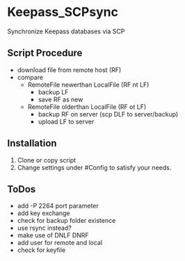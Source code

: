 # Keepass_SCPsync
Synchronize Keepass databases via SCP

## Script Procedure
* download file from remote host (RF)
* compare
  * RemoteFile newerthan LocalFile (RF nt LF)
    * backup LF
    * save RF as new
  * RemoteFile olderthan LocalFile (RF ot LF)
    * backup RF on server (scp DLF to server/backup)
    * upload LF to server

## Installation
1. Clone or copy script
2. Change settings under #Config to satisfy your needs.

## ToDos
- add -P 2264 port parameter
- add key exchange
- check for backup folder existence
- use rsync instead?
- make use of DNLF DNRF
- add user for remote and local
- check for keyfile
